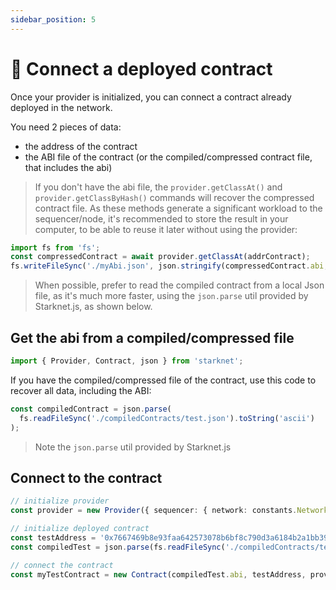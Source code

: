 ```yaml
---
sidebar_position: 5
---
```


# 🔌 Connect a deployed contract

Once your provider is initialized, you can connect a contract already deployed in the network.

You need 2 pieces of data:

- the address of the contract
- the ABI file of the contract (or the compiled/compressed contract file, that includes the abi)

> If you don't have the abi file, the `provider.getClassAt()` and `provider.getClassByHash()` commands will recover the compressed contract file. As these methods generate a significant workload to the sequencer/node, it's recommended to store the result in your computer, to be able to reuse it later without using the provider:

```typescript
import fs from 'fs';
const compressedContract = await provider.getClassAt(addrContract);
fs.writeFileSync('./myAbi.json', json.stringify(compressedContract.abi, undefined, 2));
```

> When possible, prefer to read the compiled contract from a local Json file, as it's much more faster, using the `json.parse` util provided by Starknet.js, as shown below.

## Get the abi from a compiled/compressed file

```typescript
import { Provider, Contract, json } from 'starknet';
```

If you have the compiled/compressed file of the contract, use this code to recover all data, including the ABI:

```typescript
const compiledContract = json.parse(
  fs.readFileSync('./compiledContracts/test.json').toString('ascii')
);
```

> Note the `json.parse` util provided by Starknet.js

## Connect to the contract

```typescript
// initialize provider
const provider = new Provider({ sequencer: { network: constants.NetworkName.SN_GOERLI } });

// initialize deployed contract
const testAddress = '0x7667469b8e93faa642573078b6bf8c790d3a6184b2a1bb39c5c923a732862e1';
const compiledTest = json.parse(fs.readFileSync('./compiledContracts/test.json').toString('ascii'));

// connect the contract
const myTestContract = new Contract(compiledTest.abi, testAddress, provider);
```
